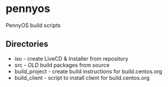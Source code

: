 pennyos
=======

PennyOS build scripts

Directories
-----------

* iso - create LiveCD & Installer from repository
* src - *OLD* build packages from source
* build_project - create build instructions for build.centos.org
* build_client - script to install client for build.centos.org
